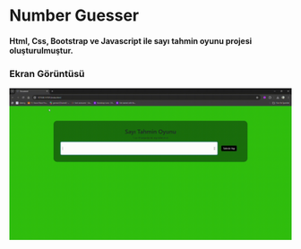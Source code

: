 <h1>Number Guesser</h1>

<h4>Html, Css, Bootstrap ve Javascript ile sayı tahmin oyunu projesi oluşturulmuştur. </h4>

<h3>Ekran Görüntüsü</h3>

![](number.gif)
